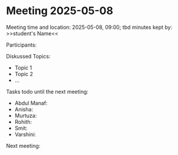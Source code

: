 # Meeting 2025-05-08
Meeting time and location: 2025-05-08, 09:00; tbd
minutes kept by:  >>student's Name<<

Participants:


Diskussed Topics:
- Topic 1
- Topic 2
- ...

Tasks todo until the next meeting:
- Abdul Manaf: 
- Anisha: 
- Murtuza:
- Rohith:
- Smit:
- Varshini:


Next meeting:

